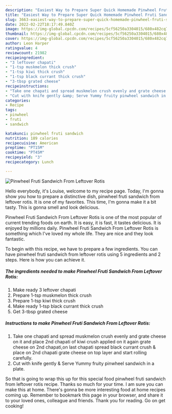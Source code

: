 ```yaml
---
description: "Easiest Way to Prepare Super Quick Homemade Pinwheel Fruti Sandwich From Leftover Rotis"
title: "Easiest Way to Prepare Super Quick Homemade Pinwheel Fruti Sandwich From Leftover Rotis"
slug: 3663-easiest-way-to-prepare-super-quick-homemade-pinwheel-fruti-sandwich-from-leftover-rotis
date: 2022-02-22T18:17:49.840Z
image: https://img-global.cpcdn.com/recipes/5cf56250a3304015/680x482cq70/pinwheel-fruti-sandwich-from-leftover-rotis-recipe-main-photo.jpg
thumbnail: https://img-global.cpcdn.com/recipes/5cf56250a3304015/680x482cq70/pinwheel-fruti-sandwich-from-leftover-rotis-recipe-main-photo.jpg
cover: https://img-global.cpcdn.com/recipes/5cf56250a3304015/680x482cq70/pinwheel-fruti-sandwich-from-leftover-rotis-recipe-main-photo.jpg
author: Leon Harper
ratingvalue: 4
reviewcount: 21982
recipeingredient:
- "3 leftover chapati"
- "1-tsp muskmelon thick crush"
- "1-tsp kiwi thick crush"
- "1-tsp black currant thick crush"
- "3-tbsp grated cheese"
recipeinstructions:
- "Take one chapati and spread muskmelon crush evenly and grate cheese on it and place 2nd chapati of kiwi crush applied on it again grate cheese on 2nd chapati,on last chapati spread black currant crush &amp; place on 2nd chapati grate cheese on top layer and start rolling carefully."
- "Cut with knife gently &amp; Serve Yummy fruity pinwheel sandwich in a plate."
categories:
- Recipe
tags:
- pinwheel
- fruti
- sandwich

katakunci: pinwheel fruti sandwich 
nutrition: 189 calories
recipecuisine: American
preptime: "PT15M"
cooktime: "PT45M"
recipeyield: "3"
recipecategory: Lunch

---
```



![Pinwheel Fruti Sandwich From Leftover Rotis](https://img-global.cpcdn.com/recipes/5cf56250a3304015/680x482cq70/pinwheel-fruti-sandwich-from-leftover-rotis-recipe-main-photo.jpg)

Hello everybody, it's Louise, welcome to my recipe page. Today, I'm gonna show you how to prepare a distinctive dish, pinwheel fruti sandwich from leftover rotis. It is one of my favorites. This time, I'm gonna make it a bit tasty. This is gonna smell and look delicious.



Pinwheel Fruti Sandwich From Leftover Rotis is one of the most popular of current trending foods on earth. It is easy, it is fast, it tastes delicious. It is enjoyed by millions daily. Pinwheel Fruti Sandwich From Leftover Rotis is something which I've loved my whole life. They are nice and they look fantastic.


To begin with this recipe, we have to prepare a few ingredients. You can have pinwheel fruti sandwich from leftover rotis using 5 ingredients and 2 steps. Here is how you can achieve it.

<!--inarticleads1-->

##### The ingredients needed to make Pinwheel Fruti Sandwich From Leftover Rotis:

1. Make ready 3 leftover chapati
1. Prepare 1-tsp muskmelon thick crush
1. Prepare 1-tsp kiwi thick crush
1. Make ready 1-tsp black currant thick crush
1. Get 3-tbsp grated cheese




<!--inarticleads2-->

##### Instructions to make Pinwheel Fruti Sandwich From Leftover Rotis:

1. Take one chapati and spread muskmelon crush evenly and grate cheese on it and place 2nd chapati of kiwi crush applied on it again grate cheese on 2nd chapati,on last chapati spread black currant crush &amp; place on 2nd chapati grate cheese on top layer and start rolling carefully.
1. Cut with knife gently &amp; Serve Yummy fruity pinwheel sandwich in a plate.




So that is going to wrap this up for this special food pinwheel fruti sandwich from leftover rotis recipe. Thanks so much for your time. I am sure you can make this at home. There's gonna be more interesting food at home recipes coming up. Remember to bookmark this page in your browser, and share it to your loved ones, colleague and friends. Thank you for reading. Go on get cooking!
